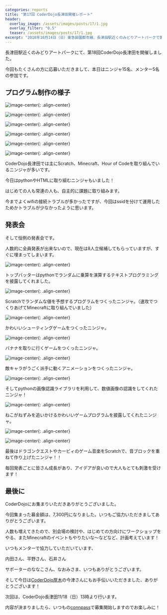 ```yaml
---
categories: reports
title: "第17回 CoderDojo長津田開催レポート"
header:
  overlay_image: /assets/images/posts/17/1.jpg
  overlay_filter: "0.5"
  teaser: /assets/images/posts/17/1.jpg
excerpt: "2018年10月14日（日）東急田園都市線、長津田駅近くのみどりアートパークで第17回CoderDojo長津田開催しました。"
---
```


長津田駅近くのみどりアートパークにて、第18回CoderDojo長津田を開催しました。

今回もたくさんの方に応募いただきまして、本日はニンジャ15名、メンター5名の参加です。

## プログラム制作の様子

![image-center](/assets/images/posts/17/2.jpg){: .align-center}

![image-center](/assets/images/posts/17/3.jpg){: .align-center}

![image-center](/assets/images/posts/17/4.jpg){: .align-center}

![image-center](/assets/images/posts/17/5.jpg){: .align-center}

![image-center](/assets/images/posts/17/6.jpg){: .align-center}

![image-center](/assets/images/posts/17/7.jpg){: .align-center}

CoderDojo長津田では主にScratch、Minecraft、Hour of Codeを取り組んでいるニンジャが多いです。

今日はpythonやHTMLに取り組むニンジャもいました！

はじめての人も常連の人も、自主的に課題に取り組みます。

今までよくwifiの接続トラブルが多かったですが、今回はssidを分けて運用したためかトラブルが少なかったように思います。

## 発表会

そして恒例の発表会です。

人数的に全員発表が出来ないので、現在は8人立候補してもらっていますが、すぐに埋まってしまいます。

![image-center](/assets/images/posts/17/8.jpg){: .align-center}

トップバッターはpythonでランダムに乗算を演算するテキストプログラミングを披露してくれました。

![image-center](/assets/images/posts/17/9.jpg){: .align-center}

Scratchでランダムな値を予想するプログラムをつくったニンジャ。（速攻でつくりあげてMinecraftに取り組んでいました）

![image-center](/assets/images/posts/17/10.jpg){: .align-center}

かわいいシューティングゲームをつくったニンジャ。

![image-center](/assets/images/posts/17/11.jpg){: .align-center}

バナナを取りに行くゲームをつくったニンジャ。

![image-center](/assets/images/posts/17/12.jpg){: .align-center}

敵キャラがうごく派手に動くアニメーションをつくったニンジャ。

![image-center](/assets/images/posts/17/13.jpg){: .align-center}

そしてpythonの画像認識ライブラリを利用して、数値画像の認識をしてくれたニンジャ！

![image-center](/assets/images/posts/17/14.jpg){: .align-center}

ねこがねずみを追いかけるかわいいゲームプログラムを披露してくれたニンジャ。

![image-center](/assets/images/posts/17/15.jpg){: .align-center}

![image-center](/assets/images/posts/17/16.jpg){: .align-center}

最後はドラゴンクエストやカービィのゲーム音楽をScratchで、音ブロックを重ねて作り上げたニンジャ！！

毎回発表ごとに皆さん成長があり、アイデアが良いので大人もとても刺激を受けます！

## 最後に

CoderDojoにお集まりいただきありがとうございました。

今回集まった募金額は、7,300円になりました。いつもご協力いただきましてありがとうございます。

人数も増えてきたので、別会場の検討や、はじめての方向けにワークショップをやる、またMinecraftのイベントもやりたいな〜などなど、計画考えています！

いつもメンターで協力していただいています、

内田さん、平野さん、石井さん

サポーターのななこさん、なおみさま、いつもありがとうございます。

そして今日は[CoderDojo厚木](https://coderdojo-atsugi.connpass.com/)の今津さんにもお手伝いいただきました、ありがとうございます！

次回は、CoderDojo長津田11/18（日）13時より行います。

内容が決まりましたら、いつもの[connpass](https://coderdojo-nagatsuta.connpass.com/)で募集開始しますのでお楽しみに！
